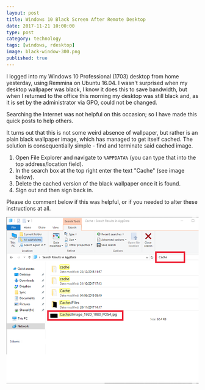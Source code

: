```yaml
--- 
layout: post 
title: Windows 10 Black Screen After Remote Desktop
date: 2017-11-21 10:00:00
type: post 
category: technology
tags: [windows, rdesktop]
image: black-window-300.png
published: true
---
```


I logged into my Windows 10 Professional (1703) desktop from home yesterday, using Remmina on Ubuntu 16.04. 
I wasn't surprised when my desktop wallpaper was black, I know it does this to save bandwidth, but when I returned to the office this morning my desktop was still black and, as it is set by the administrator via GPO, could not be changed.

Searching the Internet was not helpful on this occasion; so I have made this quick posts to help others.

<!--more-->

It turns out that this is not some weird absence of wallpaper, but rather is an plain black wallpaper image, which has managed to get itself cached.
The solution is consequentially simple - find and terminate said cached image.

 1. Open File Explorer and navigate to `%APPDATA%` (you can type that into the top address/location field).
 2. In the search box at the top right enter the text "Cache" (see image below).
 3. Delete the cached version of the black wallpaper once it is found.
 4. Sign out and then sign back in.

Please do comment below if this was helpful, or if you needed to alter these instructions at all.

![File Manager](/assets/black-window.png)
